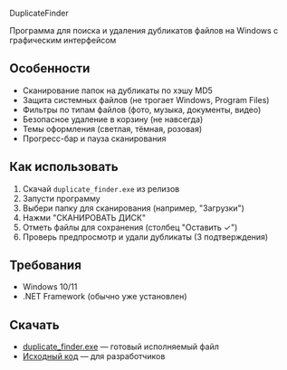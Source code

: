 DuplicateFinder

Программа для поиска и удаления дубликатов файлов на Windows с графическим интерфейсом

## Особенности
- Сканирование папок на дубликаты по хэшу MD5
- Защита системных файлов (не трогает Windows, Program Files)
- Фильтры по типам файлов (фото, музыка, документы, видео)
- Безопасное удаление в корзину (не навсегда)
- Темы оформления (светлая, тёмная, розовая)
- Прогресс-бар и пауза сканирования

## Как использовать
1. Скачай `duplicate_finder.exe` из релизов
2. Запусти программу
3. Выбери папку для сканирования (например, "Загрузки")
4. Нажми "СКАНИРОВАТЬ ДИСК"
5. Отметь файлы для сохранения (столбец "Оставить ✓")
6. Проверь предпросмотр и удали дубликаты (3 подтверждения)
## Требования
- Windows 10/11
- .NET Framework (обычно уже установлен)
## Скачать
- [duplicate_finder.exe](duplicate_finder.exe) — готовый исполняемый файл
- [Исходный код](duplicate_finder.py) — для разработчиков